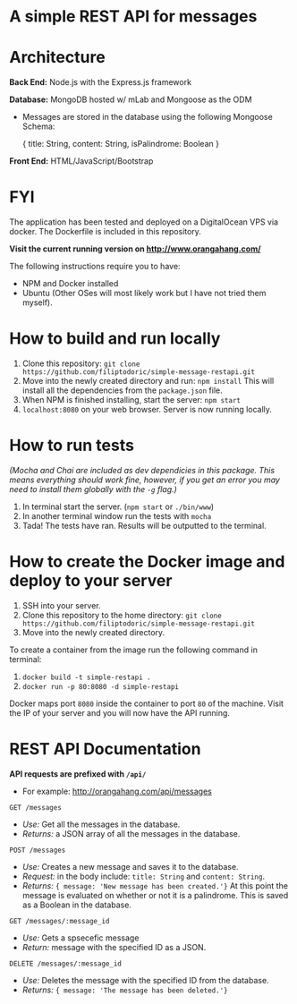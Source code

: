# A simple REST API for messages

# Architecture 
**Back End:** Node.js with the Express.js framework

**Database:** MongoDB hosted w/ mLab and Mongoose as the ODM

   - Messages are stored in the database using the following Mongoose Schema:
   
        {
            title: String,
            content: String,
            isPalindrome: Boolean
        }

**Front End:** HTML/JavaScript/Bootstrap

# FYI
The application has been tested and deployed on a DigitalOcean VPS via docker. The Dockerfile is included in this repository. 

**Visit the current running version on http://www.orangahang.com/**

The following instructions require you to have:
 - NPM and Docker installed
 - Ubuntu (Other OSes will most likely work but I have not tried them myself).

# How to build and run locally
1. Clone this repository: `git clone https://github.com/filiptodoric/simple-message-restapi.git`
2. Move into the newly created directory and run: `npm install`
This will install all the dependencies from the `package.json` file.
3. When NPM is finished installing, start the server: `npm start`
4. `localhost:8080` on your web browser. Server is now running locally. 

# How to run tests

*(Mocha and Chai are included as dev dependicies in this package. 
This means everything should work fine, however, if you get an error you may need to install 
them globally with the `-g` flag.)* 

1. In terminal start the server. (`npm start` or `./bin/www`)
2. In another terminal window run the tests with `mocha`
3. Tada! The tests have ran. Results will be outputted to the terminal.


# How to create the Docker image and deploy to your server
1. SSH into your server. 
2. Clone this repository to the home directory: `git clone https://github.com/filiptodoric/simple-message-restapi.git`
3. Move into the newly created directory. 

To create a container from the image run the following command in terminal:

1. `docker build -t simple-restapi .`
2. `docker run -p 80:8080 -d simple-restapi` 

Docker maps port `8080` inside the container to port `80` of the machine. Visit the IP of your server and you will now have the API running. 

# REST API Documentation

**API requests are prefixed with `/api/`**

- For example: http://orangahang.com/api/messages

`GET /messages`
- *Use:* Get all the messages in the database. 
- *Returns:* a JSON array of all the messages in the database. 

`POST /messages`
- *Use:* Creates a new message and saves it to the database.
- *Request:* in the body include: `title: String` and `content: String`. 
- *Returns:* `{ message: 'New message has been created.'}`  At this point the message is evaluated on whether or not it is a palindrome. This is saved as a Boolean in the database.

`GET /messages/:message_id`
- *Use:* Gets a spsecefic message
- *Return:* message with the specified ID as a JSON. 

`DELETE /messages/:message_id` 
- *Use:* Deletes the message with the specified ID from the database.
- *Returns:* `{ message: 'The message has been deleted.'}`

